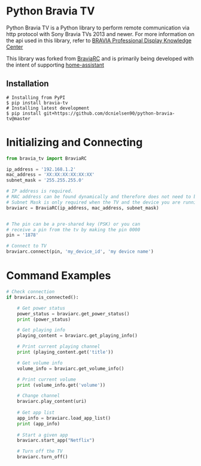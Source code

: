 Python Bravia TV
=====================

Python Bravia TV is a Python library to perform remote communication via http protocol with Sony Bravia TVs 2013 and newer. For more information on the api used in this library, refer to [BRAVIA Professional Display Knowledge Center](https://pro-bravia.sony.net/develop/index.html)

This library was forked from [BraviaRC](https://github.com/aparraga/braviarc) and is primarily being developed with the intent of supporting [home-assistant](https://github.com/home-assistant/home-assistant)

Installation
------------

    # Installing from PyPI
    $ pip install bravia-tv
    # Installing latest development
    $ pip install git+https://github.com/dcnielsen90/python-bravia-tv@master

Initializing and Connecting
===========================
```python
from bravia_tv import BraviaRC

ip_address = '192.168.1.2'
mac_address = 'XX:XX:XX:XX:XX:XX'
subnet_mask = '255.255.255.0'

# IP address is required.
# MAC address can be found dynamically and therefore does not need to be specified. It is useful to specify mac address when a bravia instance is created when the TV is in the OFF state.
# Subnet Mask is only required when the TV and the device you are running your script from are on different subnets. Without specifying subnet mask, the wake on lan packet will only broadcast over the the local subnet.
braviarc = BraviaRC(ip_address, mac_address, subnet_mask)


# The pin can be a pre-shared key (PSK) or you can
# receive a pin from the tv by making the pin 0000
pin = '1878'

# Connect to TV
braviarc.connect(pin, 'my_device_id', 'my device name')
```
Command Examples
================
```python
# Check connection
if braviarc.is_connected():

    # Get power status
    power_status = braviarc.get_power_status()
    print (power_status)

    # Get playing info
    playing_content = braviarc.get_playing_info()

    # Print current playing channel
    print (playing_content.get('title'))

    # Get volume info
    volume_info = braviarc.get_volume_info()

    # Print current volume
    print (volume_info.get('volume'))

    # Change channel
    braviarc.play_content(uri)
  
    # Get app list
    app_info = braviarc.load_app_list()
    print (app_info)
  
    # Start a given app
    braviarc.start_app("Netflix")

    # Turn off the TV
    braviarc.turn_off()
```
